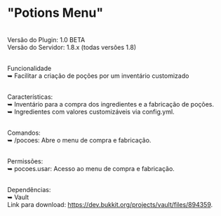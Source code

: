 <h1> "Potions Menu" </h1> <br/>
Versão do Plugin: 1.0 BETA <br/>
Versão do Servidor: 1.8.x (todas versões 1.8) <br/> <br/>

Funcionalidade <br/>
➥ Facilitar a criação de poções por um inventário customizado <br/> <br/>

Características: <br/>
➥ Inventário para a compra dos ingredientes e a fabricação de poções. <br/>
➥ Ingredientes com valores customizáveis via config.yml. <br/> <br/>

Comandos: <br/>
➥ /pocoes: Abre o menu de compra e fabricação. <br/> <br/>

Permissões: <br/>
➥ pocoes.usar: Acesso ao menu de compra e fabricação. <br/> <br/>

Dependências: <br/>
➥ Vault <br/>
Link para download: https://dev.bukkit.org/projects/vault/files/894359.
